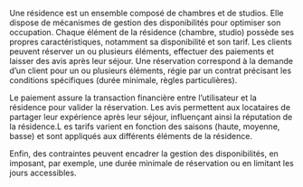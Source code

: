 Une résidence est un ensemble composé de chambres et de studios. Elle dispose de mécanismes de gestion des disponibilités pour optimiser son occupation. Chaque élément de la résidence (chambre, studio) possède ses propres caractéristiques, notamment sa disponibilité et son tarif.
Les clients peuvent réserver un ou plusieurs éléments, effectuer des paiements et laisser des avis après leur séjour.
Une réservation correspond à la demande d’un client pour un ou plusieurs éléments, régie par un contrat précisant les conditions spécifiques (durée minimale, règles particulières).

Le paiement assure la transaction financière entre l’utilisateur et la résidence pour valider la réservation. Les avis permettent aux locataires de partager leur expérience après leur séjour, influençant ainsi la réputation de la résidence.L es tarifs varient en fonction des saisons (haute, moyenne, basse) et sont appliqués aux différents éléments de la résidence.

Enfin, des contraintes peuvent encadrer la gestion des disponibilités, en imposant, par exemple, une durée minimale de réservation ou en limitant les jours accessibles. 
